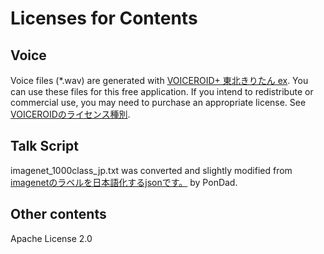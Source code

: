 # Licenses for Contents
## Voice
Voice files (*.wav) are generated with [VOICEROID+ 東北きりたん ex](https://www.ah-soft.com/voiceroid/kiritan/). You can use these files for this free application. If you intend to redistribute or commercial use, you may need to purchase an appropriate license. See [VOICEROIDのライセンス種別](https://www.ah-soft.com/licensee/voiceroid.html).

## Talk Script
imagenet_1000class_jp.txt was converted and slightly modified from [imagenetのラベルを日本語化するjsonです。](https://gist.github.com/PonDad/4dcb4b242b9358e524b4ddecbee385e9) by  PonDad.

## Other contents
Apache License 2.0